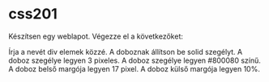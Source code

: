 # css201


Készítsen egy weblapot. Végezze el a következőket:

Írja a nevét div elemek közzé.
A doboznak állítson be solid szegélyt.
A doboz szegélye legyen 3 pixeles.
A doboz szegélye legyen #800080 színű.
A doboz belső margója legyen 17 pixel.
A doboz külső margója legyen 10%.
